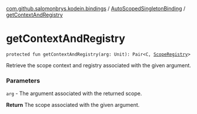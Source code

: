 [com.github.salomonbrys.kodein.bindings](../index.md) / [AutoScopedSingletonBinding](index.md) / [getContextAndRegistry](.)

# getContextAndRegistry

`protected fun getContextAndRegistry(arg: Unit): Pair<C, `[`ScopeRegistry`](../-scope-registry/index.md)`>`

Retrieve the scope context and registry associated with the given argument.

### Parameters

`arg` - The argument associated with the returned scope.

**Return**
The scope associated with the given argument.

